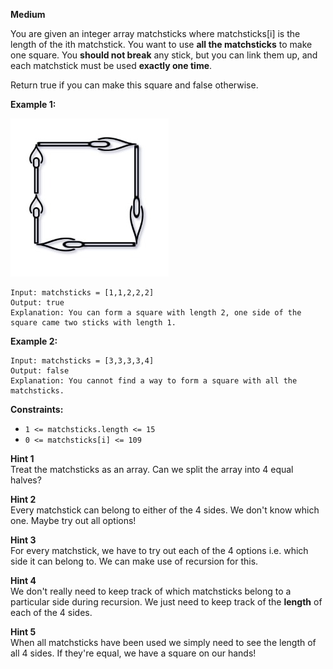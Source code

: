 **Medium**

You are given an integer array matchsticks where matchsticks[i] is the length of the ith matchstick. You want to use **all the matchsticks** to make one square. You **should not break** any stick, but you can link them up, and each matchstick must be used **exactly one time**.

Return true if you can make this square and false otherwise.

 

**Example 1:**

![473_matchsticks1-grid](https://github.com/wilwfy/LeetCode/blob/master/0473.%20Matchsticks%20to%20Square/473_matchsticks1-grid.jpg)
```
Input: matchsticks = [1,1,2,2,2]
Output: true
Explanation: You can form a square with length 2, one side of the square came two sticks with length 1.
```
**Example 2:**
```
Input: matchsticks = [3,3,3,3,4]
Output: false
Explanation: You cannot find a way to form a square with all the matchsticks.
```

**Constraints:**

- `1 <= matchsticks.length <= 15`
- `0 <= matchsticks[i] <= 109`

**Hint 1**  
Treat the matchsticks as an array. Can we split the array into 4 equal halves?

**Hint 2**  
Every matchstick can belong to either of the 4 sides. We don't know which one. Maybe try out all options!

**Hint 3**  
For every matchstick, we have to try out each of the 4 options i.e. which side it can belong to. We can make use of recursion for this.

**Hint 4**  
We don't really need to keep track of which matchsticks belong to a particular side during recursion. We just need to keep track of the **length** of each of the 4 sides.

**Hint 5**  
When all matchsticks have been used we simply need to see the length of all 4 sides. If they're equal, we have a square on our hands!
